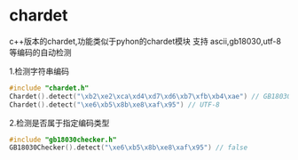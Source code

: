 # chardet
c++版本的chardet,功能类似于pyhon的chardet模块
支持 ascii,gb18030,utf-8等编码的自动检测

1.检测字符串编码
```c++
#include "chardet.h"
Chardet().detect("\xb2\xe2\xca\xd4\xd7\xd6\xb7\xfb\xb4\xae") // GB18030
Chardet().detect("\xe6\xb5\x8b\xe8\xaf\x95") // UTF-8
```

2.检测是否属于指定编码类型
```c++
#include "gb18030checker.h"
GB18030Checker().detect("\xe6\xb5\x8b\xe8\xaf\x95") // false
```
